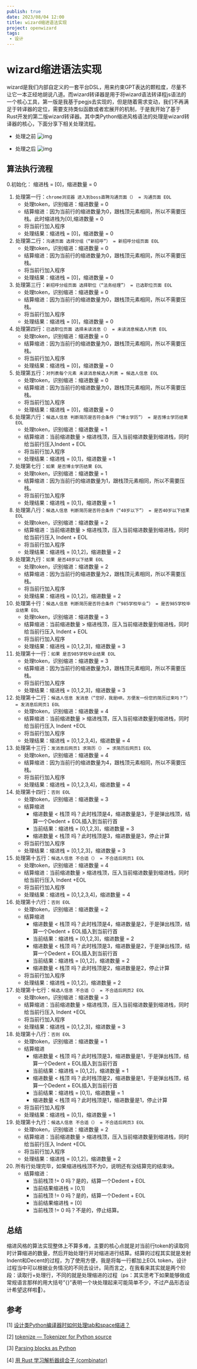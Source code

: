```yaml
---
publish: true
date: 2023/08/04 12:00
title: wizard缩进语法实现
project: openwizard
tags:
 - 设计
---
```


# wizard缩进语法实现

wizard是我们内部自定义的一套平台DSL，用来约束GPT表达的颗粒度，尽量不让它一本正经地胡说八道。而wizard转译器是用于将wizard语法转译程js语法的一个核心工具，第一版是我基于pegjs去实现的，但是随着需求变动，我们不再满足于转译器的定位，需要支持类似函数或者宏展开的机制，于是我开始了基于Rust开发的第二版wizard转译器。其中类Python缩进风格语法的处理是wizard转译器的核心，下面分享下相关处理流程。

- 处理之前
![img](/projects/openwizard/wizard-transpiler/不合适1.png)

- 处理之后
![img](/projects/openwizard/wizard-transpiler/处理-不合适1.png)

## 算法执行流程

 0.初始化： 缩进栈 = [0]，缩进数量 = 0

1. 处理第一行：`chrome浏览器 进入到boss直聘沟通页面（） = 沟通页面 EOL`
    - 处理token，识别缩进：缩进数量 = 0
    - 结算缩进：因为当前行的缩进数量为0，跟栈顶元素相同，所以不需要压栈。此时缩进栈为[0],缩进数量 = 0
    - 将当前行加入程序
    - 处理结果：缩进栈 = [0]，缩进数量 = 0
2. 处理第二行：`沟通页面 选择分组（“新招呼”） = 新招呼分组页面 EOL`
    - 处理token，识别缩进：缩进数量 = 0
    - 结算缩进：因为当前行的缩进数量为0，跟栈顶元素相同，所以不需要压栈。
    - 将当前行加入程序
    - 处理结果：缩进栈 = [0]，缩进数量 = 0
3. 处理第三行：`新招呼分组页面 选择职位（“法务经理”） = 已选职位页面 EOL`
    - 处理token，识别缩进：缩进数量 = 0
    - 结算缩进：因为当前行的缩进数量为0，跟栈顶元素相同，所以不需要压栈。
    - 将当前行加入程序
    - 处理结果：缩进栈 = [0]，缩进数量 = 0
4. 处理第四行：`已选职位页面 选择未读消息（） = 未读消息候选人列表 EOL`
    - 处理token，识别缩进：缩进数量 = 0
    - 结算缩进：因为当前行的缩进数量为0，跟栈顶元素相同，所以不需要压栈。
    - 将当前行加入程序
    - 处理结果：缩进栈 = [0]，缩进数量 = 0
5. 处理第五行：`对列表每个元素 未读消息候选人列表 = 候选人信息 EOL`
    - 处理token，识别缩进：缩进数量 = 0
    - 结算缩进：因为当前行的缩进数量为0，跟栈顶元素相同，所以不需要压栈。
    - 将当前行加入程序
    - 处理结果：缩进栈 = [0]，缩进数量 = 0
6. 处理第六行：`候选人信息 判断简历是否符合条件（“博士学历”） = 是否博士学历结果 EOL`
    - 处理token，识别缩进：缩进数量 = 1
    - 结算缩进：当前缩进数量 > 缩进栈顶，压入当前缩进数量到缩进栈，同时给当前行压入Indent + EOL
    - 将当前行加入程序
    - 处理结果：缩进栈 = [0,1]，缩进数量 = 1
7. 处理第七行：`如果 是否博士学历结果 EOL`
    - 处理token，识别缩进：缩进数量 = 1
    - 结算缩进：因为当前行的缩进数量为1，跟栈顶元素相同，所以不需要压栈。
    - 将当前行加入程序
    - 处理结果：缩进栈 = [0,1]，缩进数量 = 1
8. 处理第八行：`候选人信息 判断简历是否符合条件（“40岁以下”） = 是否40岁以下结果 EOL`
    - 处理token，识别缩进：缩进数量 = 2
    - 结算缩进：当前缩进数量 > 缩进栈顶，压入当前缩进数量到缩进栈，同时给当前行压入 Indent + EOL
    - 将当前行加入程序
    - 处理结果：缩进栈 = [0,1,2]，缩进数量 = 2
9. 处理第九行：`如果 是否40岁以下结果 EOL`
    - 处理token，识别缩进：缩进数量 = 2
    - 结算缩进：因为当前行的缩进数量为2，跟栈顶元素相同，所以不需要压栈。
    - 将当前行加入程序
    - 处理结果：缩进栈 = [0,1,2]，缩进数量 = 2
10. 处理第十行：`候选人信息 判断简历是否符合条件（“985学校毕业”） = 是否985学校毕业结果 EOL`
    - 处理token，识别缩进：缩进数量 = 3
    - 结算缩进：当前缩进数量 > 缩进栈顶，压入当前缩进数量到缩进栈，同时给当前行压入 Indent + EOL
    - 将当前行加入程序
    - 处理结果：缩进栈 = [0,1,2,3]，缩进数量 = 3
11. 处理第十一行：`如果 是否985学校毕业结果 EOL`
    - 处理token，识别缩进：缩进数量 = 3
    - 结算缩进：因为当前行的缩进数量为3，跟栈顶元素相同，所以不需要压栈。
    - 将当前行加入程序
    - 处理结果：缩进栈 = [0,1,2,3]，缩进数量 = 3
12. 处理第十二行：`候选人信息 发消息（“您好，我是HR，方便发一份您的简历过来吗？”） = 发消息后网页1 EOL`
    - 处理token，识别缩进：缩进数量 = 4
    - 结算缩进：当前缩进数量 > 缩进栈顶，压入当前缩进数量到缩进栈，同时给当前行压入 Indent +EOL
    - 将当前行加入程序
    - 处理结果：缩进栈 = [0,1,2,3,4]，缩进数量 = 4
13. 处理第十三行：`发消息后网页1 求简历（） = 求简历后网页1 EOL`
    - 处理token，识别缩进：缩进数量 = 4
    - 结算缩进：因为当前行的缩进数量为4，跟栈顶元素相同，所以不需要压栈。
    - 将当前行加入程序
    - 处理结果：缩进栈 = [0,1,2,3,4]，缩进数量 = 4
14. 处理第十四行：`否则 EOL`
    - 处理token，识别缩进：缩进数量 = 3
    - 结算缩进
        - 缩进数量 < 栈顶 吗？此时栈顶是4，缩进数量是3，于是弹出栈顶，结算一个Dedent + EOL插入到当前行首
        - 当前结果：缩进栈 = [0,1,2,3]，缩进数量 = 3
        - 缩进数量 < 栈顶 吗？此时栈顶是3，缩进数量是3，停止计算
    - 将当前行加入程序
    - 处理结果：缩进栈 = [0,1,2,3]，缩进数量 = 3
15. 处理第十五行：`候选人信息 不合适（） = 不合适后网页1 EOL`
    - 处理token，识别缩进：缩进数量 = 4
    - 结算缩进：当前缩进数量 > 缩进栈顶，压入当前缩进数量到缩进栈，同时给当前行压入 Indent +EOL
    - 将当前行加入程序
    - 处理结果：缩进栈 = [0,1,2,3,4]，缩进数量 = 4
16. 处理第十六行：`否则 EOL`
    - 处理token，识别缩进：缩进数量 = 2
    - 结算缩进
        - 缩进数量 < 栈顶 吗？此时栈顶是4，缩进数量是2，于是弹出栈顶，结算一个Dedent + EOL插入到当前行首
        - 当前结果：缩进栈 = [0,1,2,3]，缩进数量 = 2
        - 缩进数量 < 栈顶 吗？此时栈顶是3，缩进数量是2，于是弹出栈顶，结算一个Dedent + EOL插入到当前行首
        - 当前结果：缩进栈 = [0,1,2]，缩进数量 = 2
        - 缩进数量 < 栈顶 吗？此时栈顶是2，缩进数量是2，停止计算
    - 将当前行加入程序
    - 处理结果：缩进栈 = [0,1,2]，缩进数量 = 2
17. 处理第十七行：`候选人信息 不合适（） = 不合适后网页2 EOL`
    - 处理token，识别缩进：缩进数量 = 3
    - 结算缩进：当前缩进数量 > 缩进栈顶，压入当前缩进数量到缩进栈，同时给当前行压入 Indent +EOL
    - 将当前行加入程序
    - 处理结果：缩进栈 = [0,1,2,3]，缩进数量 = 3
18. 处理第十八行：`否则 EOL`
    - 处理token，识别缩进：缩进数量 = 1
    - 结算缩进
        - 缩进数量 < 栈顶 吗？此时栈顶是3，缩进数量是1，于是弹出栈顶，结算一个Dedent + EOL插入到当前行首
        - 当前结果：缩进栈 = [0,1,2]，缩进数量 = 1
        - 缩进数量 < 栈顶 吗？此时栈顶是2，缩进数量是1，于是弹出栈顶，结算一个Dedent + EOL插入到当前行首
        - 当前结果：缩进栈 = [0,1]，缩进数量 = 1
        - 缩进数量 < 栈顶 吗？此时栈顶是1，缩进数量是1，停止计算
    - 将当前行加入程序
    - 处理结果：缩进栈 = [0,1]，缩进数量 = 1
19. 处理第十九行：`候选人信息 不合适（） = 不合适后网页3 EOL`
    - 处理token，识别缩进：缩进数量 = 2
    - 结算缩进：当前缩进数量 > 缩进栈顶，压入当前缩进数量到缩进栈，同时给当前行压入 Indent +EOL
    - 将当前行加入程序
    - 处理结果：缩进栈 = [0,1,2]，缩进数量 = 2
20. 所有行处理完毕，如果缩进栈栈顶不为0，说明还有没结算完的结束块。
    - 结算缩进：
        - 当前栈顶 != 0 吗？是的，结算一个Dedent + EOL
        - 当前结果缩进栈 = [0,1]
        - 当前栈顶 != 0 吗？是的，结算一个Dedent + EOL
        - 当前结果缩进栈 = [0]
        - 当前栈顶 != 0 吗？不是的，停止结算。

## 总结

缩进风格的算法实现整体上不算多难，主要的核心点就是对当前行token的读取同时计算缩进的数量，然后开始处理行并对缩进进行结算。结算的过程其实就是发射Indent和Decent的过程，为了使用方便，我是将每一行都加上EOL token，设计过程当中可以根据业务情况的不同去设计。简而言之，在我看来其实就是两个阶段：读取行+处理行，不同的就是处理缩进的过程（ps：其实思考下如果能够做成常规语言那样的用大括号”{}”表明一个块处理起来可能简单不少，不过产品形态设计希望这样啦🐶）。

## 参考

[1] [设计类Python编译器时如何处理tab和space缩进？](https://www.zhihu.com/question/28773001)

[2] [tokenize — Tokenizer for Python source](https://docs.python.org/3/library/tokenize.html)

[3] [Parsing blocks as Python](https://stackoverflow.com/questions/50120724/parsing-blocks-as-python)

[4] [用 Rust 学习解析器组合子 (combinator)](https://rustmagazine.github.io/rust_magazine_2021/chapter_6/parser-combinator.html)
